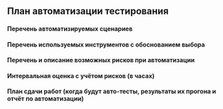 ## План автоматизации тестирования

#### Перечень автоматизируемых сценариев

#### Перечень используемых инструментов с обоснованием выбора

#### Перечень и описание возможных рисков при автоматизации

#### Интервальная оценка с учётом рисков (в часах)

#### План сдачи работ (когда будут авто-тесты, результаты их прогона и отчёт по автоматизации)